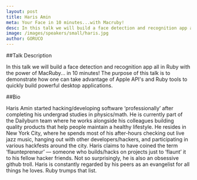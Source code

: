 ```yaml
---
layout: post
title: Haris Amin
meta: Your Face in 10 minutes...with Macruby!
desc: In this talk we will build a face detection and recognition app all in Ruby with the power of MacRuby... in 10 minutes! The purpose of this talk is to demonstrate how one can take advantage of Apple API's and Ruby tools to quickly build powerful desktop applications.
image: /images/speakers/small/haris.jpg
author: GORUCO
---
```


##Talk Description

In this talk we will build a face detection and recognition app all in Ruby with the power of MacRuby... in 10 minutes! The purpose of this talk is to demonstrate how one can take advantage of Apple API's and Ruby tools to quickly build powerful desktop applications.

##Bio

Haris Amin started hacking/developing software ‘professionally’ after completing his undergrad studies in physics/math. He is currently part of the Dailyburn team where he works alongside his colleagues building quality products that help people maintain a healthy lifestyle. He resides in New York City, where he spends most of his after-hours checking out live jazz music, hanging out with other developers/hackers, and participating in various hackfests around the city. Haris claims to have coined the term ‘flauntepreneur’ — someone who builds/hacks on projects just to ‘flaunt’ it to his fellow hacker friends. Not so surprisingly, he is also an obsessive github troll. Haris is constantly regarded by his peers as an evangelist for all things he loves. Ruby trumps that list.